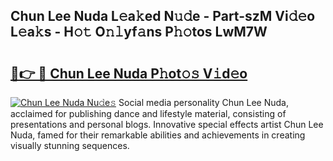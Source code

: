 ## Chun Lee Nuda L𝚎a𝚔ed N𝚞𝚍e - Part-szM Vi𝚍𝚎o L𝚎a𝚔s - H𝚘𝚝 O𝚗𝚕yf𝚊ns P𝚑𝚘tos LwM7W

# <h2><a href="http://kf3ycp.oniu.top/?m=Chun+Lee+Nuda">🔗👉 🔴 Chun Lee Nuda P𝚑ot𝚘𝚜 V𝚒d𝚎o</a></h2>

[![Chun Lee Nuda Nu𝚍e𝚜](https://i.imgur.com/0qMVB7G.gif)](http://kf3ycp.oniu.top/?m=Chun+Lee+Nuda)
Social media personality Chun Lee Nuda, acclaimed for publishing dance and lifestyle material, consisting of presentations and personal blogs. Innovative special effects artist Chun Lee Nuda, famed for their remarkable abilities and achievements in creating visually stunning sequences.  
